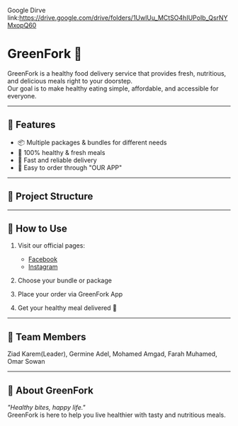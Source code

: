 Google Dirve link:https://drive.google.com/drive/folders/1UwlUu_MCtSO4hIUPoIb_QsrNYMxopQ60


# GreenFork 🌱

GreenFork is a healthy food delivery service that provides fresh, nutritious, and delicious meals right to your doorstep.  
Our goal is to make healthy eating simple, affordable, and accessible for everyone.  

---

## 🚀 Features
- 📦 Multiple packages & bundles for different needs  
- 🥗 100% healthy & fresh meals  
- 🚚 Fast and reliable delivery  
- 📱 Easy to order through "OUR APP"

---

## 📂 Project Structure

---

## 📖 How to Use
1. Visit our official pages:  
   - [Facebook](https://www.facebook.com/greenfork1)  
   - [Instagram](https://www.instagram.com/green.fork1)  

2. Choose your bundle or package  
3. Place your order via GreenFork App 
4. Get your healthy meal delivered 🚚  

---

## 🤝 Team Members
Ziad Karem(Leader), 
Germine Adel, 
Mohamed Amgad, 
Farah Muhamed, 
Omar Sowan

---

## 💚 About GreenFork
*"Healthy bites, happy life."*  
GreenFork is here to help you live healthier with tasty and nutritious meals.  

